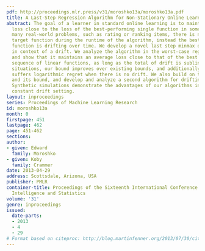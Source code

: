 ```yaml
---
pdf: http://proceedings.mlr.press/v31/moroshko13a/moroshko13a.pdf
title: A Last-Step Regression Algorithm for Non-Stationary Online Learning
abstract: The goal of a learner in standard online learning is to maintain an average
  loss close to the loss of the best-performing single function in some class. In
  many real-world problems, such as rating or ranking items, there is no single best
  target function during the runtime of the algorithm, instead the best (local) target
  function is drifting over time. We develop a novel last step minmax optimal algorithm
  in context of a drift. We analyze the algorithm in the worst-case regret framework
  and show that it maintains an average loss close to that of the best slowly changing
  sequence of linear functions, as long as the total of drift is sublinear. In some
  situations, our bound improves over existing bounds, and additionally the algorithm
  suffers logarithmic regret when there is no drift. We also build on the H1 filter
  and its bound, and develop and analyze a second algorithm for drifting setting.
  Synthetic simulations demonstrate the advantages of our algorithms in a worst-case
  constant drift setting.
layout: inproceedings
series: Proceedings of Machine Learning Research
id: moroshko13a
month: 0
firstpage: 451
lastpage: 462
page: 451-462
sections: 
author:
- given: Edward
  family: Moroshko
- given: Koby
  family: Crammer
date: 2013-04-29
address: Scottsdale, Arizona, USA
publisher: PMLR
container-title: Proceedings of the Sixteenth International Conference on Artificial
  Intelligence and Statistics
volume: '31'
genre: inproceedings
issued:
  date-parts:
  - 2013
  - 4
  - 29
# Format based on citeproc: http://blog.martinfenner.org/2013/07/30/citeproc-yaml-for-bibliographies/
---
```

